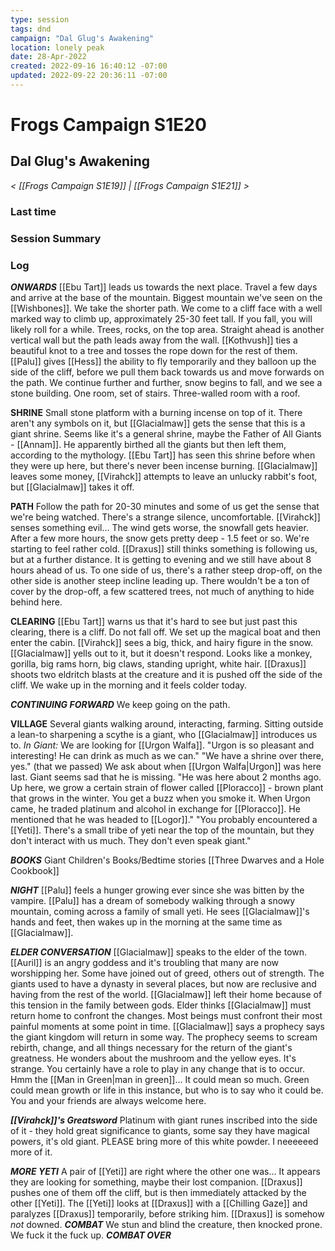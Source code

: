 ```yaml
---
type: session
tags: dnd
campaign: "Dal Glug's Awakening"
location: lonely peak
date: 28-Apr-2022
created: 2022-09-16 16:40:12 -07:00
updated: 2022-09-22 20:36:11 -07:00
---
```

# Frogs Campaign S1E20
## **Dal Glug's Awakening**
*< [[Frogs Campaign S1E19]] | [[Frogs Campaign S1E21]] >*

### Last time


### Session Summary


### Log
_**ONWARDS**_ [[Ebu Tart]] leads us towards the next place. Travel a few days and arrive at the base of the mountain. Biggest mountain we've seen on the [[Wishbones]]. We take the shorter path. We come to a cliff face with a well marked way to climb up, approximately 25-30 feet tall. If you fall, you will likely roll for a while. Trees, rocks, on the top area. Straight ahead is another vertical wall but the path leads away from the wall. [[Kothvush]] ties a beautiful knot to a tree and tosses the rope down for the rest of them. [[Palu]] gives [[Hess]] the ability to fly temporarily and they balloon up the side of the cliff, before we pull them back towards us and move forwards on the path. We continue further and further, snow begins to fall, and we see a stone building. One room, set of stairs. Three-walled room with a roof.

**SHRINE** Small stone platform with a burning incense on top of it. There aren't any symbols on it, but [[Glacialmaw]] gets the sense that this is a giant shrine. Seems like it's a general shrine, maybe the Father of All Giants - [[Annam]]. He apparently birthed all the giants but then left them, according to the mythology. [[Ebu Tart]] has seen this shrine before when they were up here, but there's never been incense burning. [[Glacialmaw]] leaves some money, [[Virahck]] attempts to leave an unlucky rabbit's foot, but [[Glacialmaw]] takes it off.

**PATH** Follow the path for 20-30 minutes and some of us get the sense that we're being watched. There's a strange silence, uncomfortable. [[Virahck]] senses something evil... The wind gets worse, the snowfall gets heavier. After a few more hours, the snow gets pretty deep - 1.5 feet or so. We're starting to feel rather cold. [[Draxus]] still thinks something is following us, but at a further distance. It is getting to evening and we still have about 8 hours ahead of us. To one side of us, there's a rather steep drop-off, on the other side is another steep incline leading up. There wouldn't be a ton of cover by the drop-off, a few scattered trees, not much of anything to hide behind here.

**CLEARING** [[Ebu Tart]] warns us that it's hard to see but just past this clearing, there is a cliff. Do not fall off. We set up the magical boat and then enter the cabin. [[Virahck]] sees a big, thick, and hairy figure in the snow. [[Glacialmaw]] yells out to it, but it doesn't respond. Looks like a monkey, gorilla, big rams horn, big claws, standing upright, white hair. [[Draxus]] shoots two eldritch blasts at the creature and it is pushed off the side of the cliff. We wake up in the morning and it feels colder today.

_**CONTINUING FORWARD**_ We keep going on the path.

**VILLAGE** Several giants walking around, interacting, farming. Sitting outside a lean-to sharpening a scythe is a giant, who [[Glacialmaw]] introduces us to. _In Giant:_ We are looking for [[Urgon Walfa]]. "Urgon is so pleasant and interesting! He can drink as much as we can." "We have a shrine over there, yes." (that we passed) We ask about when [[Urgon Walfa|Urgon]] was here last. Giant seems sad that he is missing. "He was here about 2 months ago. Up here, we grow a certain strain of flower called [[Ploracco]] - brown plant that grows in the winter. You get a buzz when you smoke it. When Urgon came, he traded platinum and alcohol in exchange for [[Ploracco]]. He mentioned that he was headed to [[Logor]]." "You probably encountered a [[Yeti]]. There's a small tribe of yeti near the top of the mountain, but they don't interact with us much. They don't even speak giant."

_**BOOKS**_ Giant Children's Books/Bedtime stories [[Three Dwarves and a Hole Cookbook]]

_**NIGHT**_ [[Palu]] feels a hunger growing ever since she was bitten by the vampire. [[Palu]] has a dream of somebody walking through a snowy mountain, coming across a family of small yeti. He sees [[Glacialmaw]]'s hands and feet, then wakes up in the morning at the same time as [[Glacialmaw]].

_**ELDER CONVERSATION**_ [[Glacialmaw]] speaks to the elder of the town. [[Auril]] is an angry goddess and it's troubling that many are now worshipping her. Some have joined out of greed, others out of strength. The giants used to have a dynasty in several places, but now are reclusive and having from the rest of the world. [[Glacialmaw]] left their home because of this tension in the family between gods. Elder thinks [[Glacialmaw]] must return home to confront the changes. Most beings must confront their most painful moments at some point in time. [[Glacialmaw]] says a prophecy says the giant kingdom will return in some way. The prophecy seems to scream rebirth, change, and all things necessary for the return of the giant's greatness. He wonders about the mushroom and the yellow eyes. It's strange. You certainly have a role to play in any change that is to occur. Hmm the [[Man in Green|man in green]]... It could mean so much. Green could mean growth or life in this instance, but who is to say who it could be. You and your friends are always welcome here.

_**[[Virahck]]'s Greatsword**_ Platinum with giant runes inscribed into the side of it - they hold great significance to giants, some say they have magical powers, it's old giant. PLEASE bring more of this white powder. I neeeeeed more of it.

_**MORE YETI**_ A pair of [[Yeti]] are right where the other one was... It appears they are looking for something, maybe their lost companion. [[Draxus]] pushes one of them off the cliff, but is then immediately attacked by the other [[Yeti]]. The [[Yeti]] looks at [[Draxus]] with a [[Chilling Gaze]] and paralyzes [[Draxus]] temporarily, before striking him. [[Draxus]] is somehow _not_ downed. _**COMBAT**_ We stun and blind the creature, then knocked prone. We fuck it the fuck up. _**COMBAT OVER**_